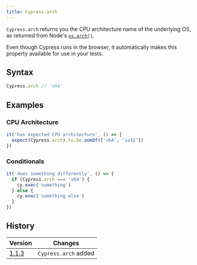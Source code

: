 ```yaml
---
title: Cypress.arch
---
```


`Cypress.arch` returns you the CPU architecture name of the underlying OS, as returned from Node's [`os.arch()`](https://nodejs.org/api/os.html#os_os_arch).

Even though Cypress runs in the browser, it automatically makes this property available for use in your tests.

## Syntax

```javascript
Cypress.arch // 'x64'
```

## Examples

### CPU Architecture

```javascript
it('has expected CPU architecture', () => {
  expect(Cypress.arch).to.be.oneOf(['x64', 'ia32'])
})
```

### Conditionals

```javascript
it('does something differently', () => {
  if (Cypress.arch === 'x64') {
    cy.exec('something')
  } else {
    cy.exec('something else')
  }
})
```

## History

Version | Changes
--- | ---
[1.1.3](/guides/references/changelog#1-1-3) | `Cypress.arch` added

